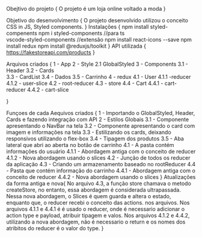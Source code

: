 Obejtivo do projeto
{
    O projeto é um loja online voltado a moda
}

Objetivo do desenvolvimento
{
    O projeto desenvolvido utilizou o conceito CSS in JS,  Styled components.
}
Instalações
{
    npm install styled-compenents
    npm i styled-components  //para ts     
    vscode-styled-components //extensão
    npm install react-icons --save
    npm install redux
    npm install @reduxjs/toolkit
}
API utilizada
{
    https://fakestoreapi.com/products
}

Arquivos criados
{
    1 - App
    2 - Style
        2.1 GlobalStyled
    3 - Components
        3.1 - Header 
        3.2 - Cards  
        3.3 - CardList
        3.4 - Dados
        3.5 - Carrinho
    4 - redux
        4.1 - User
            4.1.1 -reducer
            4.1.2 - user-slice
        4.2 - root-reducer
        4.3 - store
        4.4 - Cart
            4.4.1 - cart-reducer
            4.4.2 - cart-slice




}

Funçoes de cada Aequivos criados
{
    1 - Importando o GlobalStyled, Header, Cards e fazendo integração com API
    2 - Estilos Globais
    3.1 - Componente apresentando o NavBar na tela
    3.2 - Componente apresentando o card com imagem e informações na tela
    3.3 - Estilizando os cards, deixando responsivos utilizando o flex-box
    3.4 - Tipagem dos produtos
    3.5 - Aba lateral que abri ao aberta no botão de carrinho
    4.1 - A pasta contém informações do usuário
        4.1.1 - Abordagem antiga com o conceito de reducer
        4.1.2 - Nova abordagem usando o slices
    4.2 - Junção de todos os reducer da aplicação
    4.3 - Criando um armazenamento baseado no rootReducer
    4.4 - Pasta que contém informação do carrinho
        4.4.1 - Abordagem antiga com o conceito de reducer
        4.4.2 - Nova abordagem usando o slices
}
Atualizações da forma antiga e nova{
    No arquivo 4.3, a função store chamava o metodo createStore, no entanto, essa abordagem é considerada ultrapassada.
    Nessa nova abordagem, o Slices é quem guarda e altera o estado, enquanto que, o reducer recebi o conceito das actions.
    nos arquivos.
    Nos arquivos 4.1.1 e 4.4.1 é é usado o reducer, onde é necessario adicionar o action type e payload, atribuir tipagem e valos. Nos arquivos 4.1.2 e 4.4.2, utilizando a nova abordagem, não é necessario o return e os nomes dos atribitos do reducer é o valor do type.
}

<!-- # Getting Started with Create React App

This project was bootstrapped with [Create React App](https://github.com/facebook/create-react-app).

## Available Scripts

In the project directory, you can run:

### `npm start`

Runs the app in the development mode.\
Open [http://localhost:3000](http://localhost:3000) to view it in the browser.

The page will reload if you make edits.\
You will also see any lint errors in the console.

### `npm test`

Launches the test runner in the interactive watch mode.\
See the section about [running tests](https://facebook.github.io/create-react-app/docs/running-tests) for more information.

### `npm run build`

Builds the app for production to the `build` folder.\
It correctly bundles React in production mode and optimizes the build for the best performance.

The build is minified and the filenames include the hashes.\
Your app is ready to be deployed!

See the section about [deployment](https://facebook.github.io/create-react-app/docs/deployment) for more information.

### `npm run eject`

**Note: this is a one-way operation. Once you `eject`, you can’t go back!**

If you aren’t satisfied with the build tool and configuration choices, you can `eject` at any time. This command will remove the single build dependency from your project.

Instead, it will copy all the configuration files and the transitive dependencies (webpack, Babel, ESLint, etc) right into your project so you have full control over them. All of the commands except `eject` will still work, but they will point to the copied scripts so you can tweak them. At this point you’re on your own.

You don’t have to ever use `eject`. The curated feature set is suitable for small and middle deployments, and you shouldn’t feel obligated to use this feature. However we understand that this tool wouldn’t be useful if you couldn’t customize it when you are ready for it.

## Learn More

You can learn more in the [Create React App documentation](https://facebook.github.io/create-react-app/docs/getting-started).

To learn React, check out the [React documentation](https://reactjs.org/). -->
